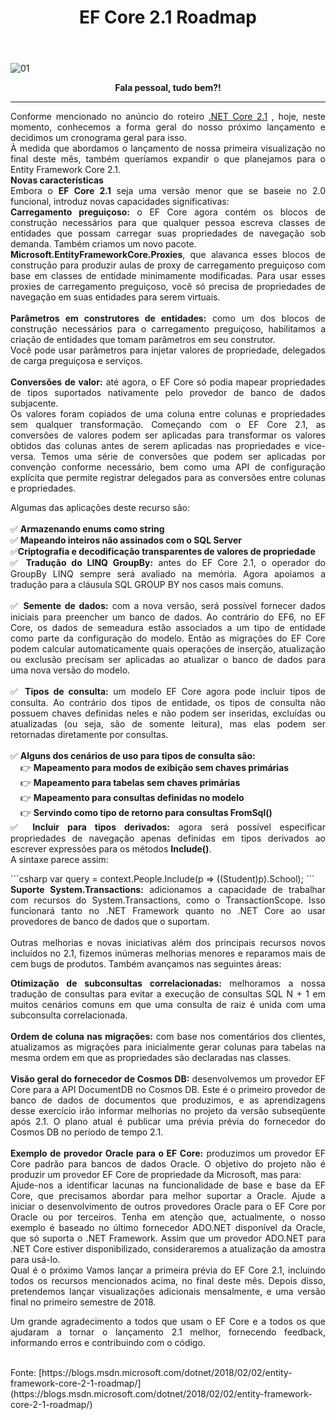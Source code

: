 ﻿---
title: "EF Core 2.1 Roadmap"
comments: true
excerpt_separator: "Ler mais"
categories:
  - Roadmap
tags:
  - Roadmap
---

![01]({{site.url}}{{site.baseurl}}/assets/images/efcoretopo.jpg)

<center><strong>Fala pessoal, tudo bem?!</strong></center>
<hr>


<div style="text-align: justify;">
Conforme mencionado no anúncio do roteiro <a href="https://blogs.msdn.microsoft.com/dotnet/2018/02/02/net-core-2-1-roadmap/" alt="">.NET Core 2.1</a> , hoje, neste momento, conhecemos a forma geral do nosso próximo lançamento e decidimos um cronograma geral para isso.<br>
À medida que abordamos o lançamento de nossa primeira visualização no final deste mês, também queríamos expandir o que planejamos para o Entity Framework Core 2.1.
</div>

<div style="text-align: justify;">
<b>Novas características</b><br>
Embora o <strong>EF Core 2.1</strong> seja uma versão menor que se baseie no 2.0 funcional, introduz novas capacidades significativas:
</div>

<div style="text-align: justify;">
<strong>Carregamento preguiçoso:</strong> o EF Core agora contém os blocos de construção necessários para que qualquer pessoa escreva classes de entidades que possam carregar suas propriedades de navegação sob demanda. Também criamos um novo pacote.<br>
<strong>Microsoft.EntityFrameworkCore.Proxies</strong>, que alavanca esses blocos de construção para produzir aulas de proxy de carregamento preguiçoso com base em classes de entidade minimamente modificadas. Para usar esses proxies de carregamento preguiçoso, você só precisa de propriedades de navegação em suas entidades para serem virtuais.
<br><br>
<strong>Parâmetros em construtores de entidades:</strong> como um dos blocos de construção necessários para o carregamento preguiçoso, habilitamos a criação de entidades que tomam parâmetros em seu construtor.<br>
Você pode usar parâmetros para injetar valores de propriedade, delegados de carga preguiçosa e serviços.
<br><br>
<strong>Conversões de valor:</strong> até agora, o EF Core só podia mapear propriedades de tipos suportados nativamente pelo provedor de banco de dados subjacente.<br>
Os valores foram copiados de uma coluna entre colunas e propriedades sem qualquer transformação. Começando com o EF Core 2.1, as conversões de valores podem ser aplicadas para transformar os valores obtidos das colunas antes de serem aplicadas nas propriedades e vice-versa. Temos uma série de conversões que podem ser aplicadas por convenção conforme necessário, bem como uma API de configuração explícita que permite registrar delegados para as conversões entre colunas e propriedades.
<br>

Algumas das aplicações deste recurso são:<br><br>
✅&nbsp;<strong>Armazenando enums como string</strong><br>
✅&nbsp;<strong>Mapeando inteiros não assinados com o SQL Server</strong><br>
✅<strong>Criptografia e decodificação transparentes de valores de propriedade</strong><br>
✅&nbsp;<strong>Tradução do LINQ GroupBy:</strong> antes do EF Core 2.1, o operador do GroupBy LINQ sempre será avaliado na memória. Agora apoiamos a tradução para a cláusula SQL GROUP BY nos casos mais comuns.<br><br>
✅&nbsp;<strong>Semente de dados:</strong> com a nova versão, será possível fornecer dados iniciais para preencher um banco de dados. Ao contrário do EF6, no EF Core, os dados de semeadura estão associados a um tipo de entidade como parte da configuração do modelo. Então as migrações do EF Core podem calcular automaticamente quais operações de inserção, atualização ou exclusão precisam ser aplicadas ao atualizar o banco de dados para uma nova versão do modelo.<br><br>
✅&nbsp;<strong>Tipos de consulta:</strong> um modelo EF Core agora pode incluir tipos de consulta. Ao contrário dos tipos de entidade, os tipos de consulta não possuem chaves definidas neles e não podem ser inseridas, excluídas ou atualizadas (ou seja, são de somente leitura), mas elas podem ser retornadas diretamente por consultas. <br><br>
✅&nbsp;<strong>Alguns dos cenários de uso para tipos de consulta são:</strong><br>
&nbsp;&nbsp;&nbsp;&nbsp;👉&nbsp;<strong>Mapeamento para modos de exibição sem chaves primárias</strong><br>
&nbsp;&nbsp;&nbsp;&nbsp;👉&nbsp;<strong>Mapeamento para tabelas sem chaves primárias</strong><br>
&nbsp;&nbsp;&nbsp;&nbsp;👉&nbsp;<strong>Mapeamento para consultas definidas no modelo</strong><br>
&nbsp;&nbsp;&nbsp;&nbsp;👉&nbsp;<strong>Servindo como tipo de retorno para consultas FromSql()</strong><br>
✅&nbsp;<strong>Incluir para tipos derivados:</strong> agora será possível especificar propriedades de navegação apenas definidas em tipos derivados ao escrever expressões para os métodos <b>Include()</b>.<br>
A sintaxe parece assim:
</div>
```csharp
var query = context.People.Include(p => ((Student)p).School);
```
<div style="text-align: justify;">
<strong>Suporte System.Transactions:</strong> adicionamos a capacidade de trabalhar com recursos do System.Transactions, como o TransactionScope. Isso funcionará tanto no .NET Framework quanto no .NET Core ao usar provedores de banco de dados que o suportam.<br><br>
Outras melhorias e novas iniciativas além dos principais recursos novos incluídos no 2.1, fizemos inúmeras melhorias menores e reparamos mais de cem bugs de produtos. Também avançamos nas seguintes áreas:<br>

<strong>Otimização de subconsultas correlacionadas:</strong> melhoramos a nossa tradução de consultas para evitar a execução de consultas SQL N + 1 em muitos cenários comuns em que uma consulta de raiz é unida com uma subconsulta correlacionada.<br><br>
<strong>Ordem de coluna nas migrações:</strong> com base nos comentários dos clientes, atualizamos as migrações para inicialmente gerar colunas para tabelas na mesma ordem em que as propriedades são declaradas nas classes.<br><br>
<strong>Visão geral do fornecedor de Cosmos DB:</strong> desenvolvemos um provedor EF Core para a API DocumentDB no Cosmos DB. Este é o primeiro provedor de banco de dados de documentos que produzimos, e as aprendizagens desse exercício irão informar melhorias no projeto da versão subseqüente após 2.1. O plano atual é publicar uma prévia prévia do fornecedor do Cosmos DB no período de tempo 2.1.<br><br>
<strong>Exemplo de provedor Oracle para o EF Core:</strong> produzimos um provedor EF Core padrão para bancos de dados Oracle. O objetivo do projeto não é produzir um provedor EF Core de propriedade da Microsoft, mas para:<br>
Ajude-nos a identificar lacunas na funcionalidade de base e base da EF Core, que precisamos abordar para melhor suportar a Oracle.
Ajude a iniciar o desenvolvimento de outros provedores Oracle para o EF Core por Oracle ou por terceiros.
Tenha em atenção que, actualmente, o nosso exemplo é baseado no último fornecedor ADO.NET disponível da Oracle, que só suporta o .NET Framework. Assim que um provedor ADO.NET para .NET Core estiver disponibilizado, consideraremos a atualização da amostra para usá-lo.
<br>
Qual é o próximo
Vamos lançar a primeira prévia do EF Core 2.1, incluindo todos os recursos mencionados acima, no final deste mês. Depois disso, pretendemos lançar visualizações adicionais mensalmente, e uma versão final no primeiro semestre de 2018.

Um grande agradecimento a todos que usam o EF Core e a todos os que ajudaram a tornar o lançamento 2.1 melhor, fornecendo feedback, informando erros e contribuindo com o código.

</div>
<br>
Fonte: [https://blogs.msdn.microsoft.com/dotnet/2018/02/02/entity-framework-core-2-1-roadmap/](https://blogs.msdn.microsoft.com/dotnet/2018/02/02/entity-framework-core-2-1-roadmap/)